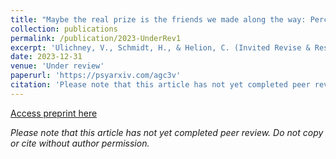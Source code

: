 ```yaml
---
title: "Maybe the real prize is the friends we made along the way: Perceived support from friends enhances everyday emotional well-being in the U.S. & Japan."
collection: publications
permalink: /publication/2023-UnderRev1
excerpt: 'Ulichney, V., Schmidt, H., & Helion, C. (Invited Revise & Resubmit). &quot;Maybe the real prize is the friends we made along the way: Perceived support from friends enhances everyday emotional well-being in the U.S. & Japan.&quot; <i>Under Review</i>.'
date: 2023-12-31
venue: 'Under review'
paperurl: 'https://psyarxiv.com/agc3v'
citation: 'Please note that this article has not yet completed peer review. Do not copy or cite without author permission.'
---
```


[Access preprint here](https://psyarxiv.com/agc3v)

*Please note that this article has not yet completed peer review. Do not copy or cite without author permission.*
